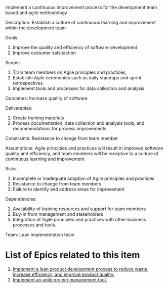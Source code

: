 Implement a continuous improvement process for the development team based and agile methodology

Description: Establish a culture of continuous learning and improvement within the development team

Goals: 
  1) Improve the quality and efficiency of software development
  2) Improve costumer satsitaction

Scope:
 1) Train team members on Agile principles and practices, 
 2) Establishi Agile ceremonies such as daily standups and sprint retrospectives
 3) Implement tools and processes for data collection and analysis.

Outcomes: Increase quality of software

Deliverables:
  1) Create training materials
  2) Process documentation, data collection and analysis tools, and recommendations for process improvements.

Constraints: Resistance to change from team member

Assumptions: Agile principles and practices will result in improved software quality and efficiency, and team members will be receptive to a culture of continuous learning and improvement

Risks: 
  1) Incomplete or inadequate adoption of Agile principles and practices
  2) Resistance to change from team members
  3) Failure to identify and address areas for improvement

Dependencies:
  1) Availability of training resources and support for team members
  2) Buy-in from management and stakeholders
  3) Integration of Agile principles and practices with other business processes and tools.

Team: Lean implementation team

# List of Epics related to this item

1) [Implement a lean product development process to reduce waste, increase efficiency, and improve product quality.
](https://github.com/jnarlyv/mywebclass-agile-docs/blob/projectmod/documentation/templates/theme/initiatives/epics/lean.md)
2) [Implement an agile project management tool.](https://github.com/jnarlyv/mywebclass-agile-docs/blob/projectmod/documentation/templates/theme/initiatives/epics/agile.md)
